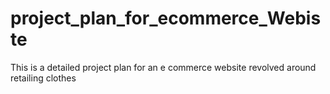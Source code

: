 # project_plan_for_ecommerce_Webiste
This is a detailed project plan for an e commerce website revolved around retailing clothes
